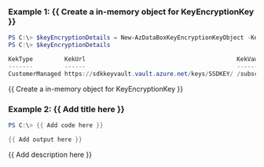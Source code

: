 ### Example 1: {{ Create a in-memory object for KeyEncryptionKey }}
```powershell
PS C:\> $keyEncryptionDetails = New-AzDataBoxKeyEncryptionKeyObject -KekType "CustomerManaged" -IdentityProperty @{Type = "UserAssigned"; UserAssignedResourceId = "/subscriptions/fa68082f-8ff7-4a25-95c7-ce9da541242f/resourceGroups/akvenkat/providers/Microsoft.ManagedIdentity/userAssignedIdentities/sdkIdentity"} -KekUrl "https://sdkkeyvault.vault.azure.net/keys/SSDKEY/" -KekVaultResourceId "/subscriptions/fa68082f-8ff7-4a25-95c7-ce9da541242f/resourceGroups/akvenkat/providers/Microsoft.KeyVault/vaults/SDKKeyVault"
PS C:\> $keyEncryptionDetails

KekType         KekUrl                                           KekVaultResourceId
-------         ------                                           ------------------
CustomerManaged https://sdkkeyvault.vault.azure.net/keys/SSDKEY/ /subscriptions/fa68082f-8ff7-4a25-95c7-ce9da541242f/resourceGroups/akvenkat/providers/Microsoft.KeyVault/vaults/SDKKeyVault
```

{{ Create a in-memory object for KeyEncryptionKey }}

### Example 2: {{ Add title here }}
```powershell
PS C:\> {{ Add code here }}

{{ Add output here }}
```

{{ Add description here }}

